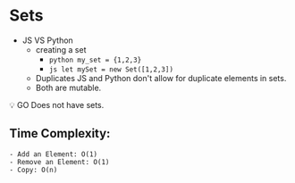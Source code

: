 # Sets

- JS VS Python
  - creating a set
    - `python my_set = {1,2,3}`
    - `js let mySet = new Set([1,2,3])`
  - Duplicates JS and Python don't allow for duplicate elements in sets.
  - Both are mutable.

💡 GO Does not have sets.

## Time Complexity:

    - Add an Element: O(1)
    - Remove an Element: O(1)
    - Copy: O(n)
